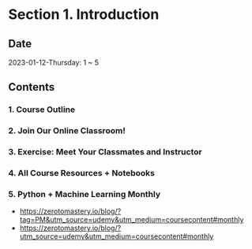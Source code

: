 # Section 1. Introduction

## Date

2023-01-12-Thursday: 1 ~ 5

## Contents

### 1. Course Outline

### 2. Join Our Online Classroom!

### 3. Exercise: Meet Your Classmates and Instructor

### 4. All Course Resources + Notebooks

### 5. Python + Machine Learning Monthly

- https://zerotomastery.io/blog/?tag=PM&utm_source=udemy&utm_medium=coursecontent#monthly
- https://zerotomastery.io/blog/?utm_source=udemy&utm_medium=coursecontent#monthly
